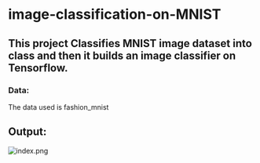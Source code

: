 # image-classification-on-MNIST
<h2>
This project Classifies MNIST image dataset into class and then it builds an image classifier  on Tensorflow. </h2>
<h3>Data:</h3>
<p1>The data used is fashion_mnist </p1>
<h2>Output:</h2>
<img src="/aishikasaha/image-classification-on-MNIST/blob/master/images/index.png?raw=true" alt="index.png">

